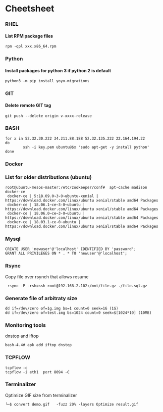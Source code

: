 # Cheetsheet

### RHEL

#### List RPM package files  

```
rpm -qpl xxx.x86_64.rpm
```

### Python

#### Install packages for python 3 if python 2 is default

```
python3 -m pip install yoyo-migrations
``` 

### GIT

#### Delete remote GIT tag

```
git push --delete origin v-xxxx-release
```

### BASH

```
for x in 52.32.30.222 34.211.88.188 52.32.135.222 22.164.194.22
do 
        ssh -i key.pem ubuntu@$x 'sudo apt-get -y install python'
done

```

### Docker

### List for older distributions  (ubuntu)

```
root@ubuntu-mesos-master:/etc/zookeeper/conf#  apt-cache madison docker-ce
 docker-ce | 5:18.09.0~3-0~ubuntu-xenial | https://download.docker.com/linux/ubuntu xenial/stable amd64 Packages
 docker-ce | 18.06.1~ce~3-0~ubuntu | https://download.docker.com/linux/ubuntu xenial/stable amd64 Packages
 docker-ce | 18.06.0~ce~3-0~ubuntu | https://download.docker.com/linux/ubuntu xenial/stable amd64 Packages
 docker-ce | 18.03.1~ce-0~ubuntu | https://download.docker.com/linux/ubuntu xenial/stable amd64 Packages
```

### Mysql

```
CREATE USER 'newuser'@'localhost' IDENTIFIED BY 'password';
GRANT ALL PRIVILEGES ON * . * TO 'newuser'@'localhost';
```

### Rsync

Copy file over rsynch that allows resume

```
 rsync -P -rsh=ssh root@192.168.2.102:/mnt/file.gz ./file.sql.gz
```
### Generate file of arbitraty size

```
dd if=/dev/zero of=1g.img bs=1 count=0 seek=1G (1G)
dd if=/dev/zero of=test.img bs=1024 count=0 seek=$[1024*10] (10MB)
```

### Monitoring tools

dnstop and iftop

```
bash-4.4# apk add iftop dnstop
```

### TCPFLOW

```
tcpflow -c 
tcpflow -i eth1  port 8094 -C
```

### Terminalizer 

Optimize GIF size from terminalizer

```
╰─$ convert demo.gif   -fuzz 20% -layers Optimize result.gif
```

